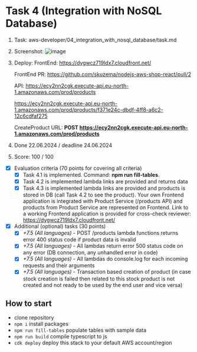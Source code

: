 # Task 4 (Integration with NoSQL Database)

1. Task: aws-developer/04_integration_with_nosql_database/task.md
2. Screenshot:
   ![image](https://github.com/skuzema/aws-backend/assets/70452303/8a1c87ed-3b22-4ea7-819c-3f52a32850f3)
3. Deploy:
   FrontEnd:
   https://dygwcz719ldx7.cloudfront.net/

   FrontEnd PR:
   https://github.com/skuzema/nodejs-aws-shop-react/pull/2

   API:
   https://ecy2nn2cgk.execute-api.eu-north-1.amazonaws.com/prod/products

   https://ecy2nn2cgk.execute-api.eu-north-1.amazonaws.com/prod/products/f371e24c-dbdf-4ff8-a6c2-12c6cdfaf275

   CreateProduct URL:
   **POST https://ecy2nn2cgk.execute-api.eu-north-1.amazonaws.com/prod/products**

4. Done 22.06.2024 / deadline 24.06.2024
5. Score: 100 / 100

- [x] Evaluation criteria (70 points for covering all criteria)
  - [x] Task 4.1 is implemented. Command: **npm run fill-tables**.
  - [x] Task 4.2 is implemented lambda links are provided and returns data
  - [x] Task 4.3 is implemented lambda links are provided and products is stored in DB (call Task 4.2 to see the product). Your own Frontend application is integrated with Product Service (/products API) and products from Product Service are represented on Frontend. Link to a working Frontend application is provided for cross-check reviewer: https://dygwcz719ldx7.cloudfront.net/
- [x] Additional (optional) tasks (30 points)
  - [x] _+7.5 (All languages)_ - POST /products lambda functions returns error 400 status code if product data is invalid
  - [x] _+7.5 (All languages)_ - All lambdas return error 500 status code on any error (DB connection, any unhandled error in code)
  - [x] _+7.5 (All languages)_ - All lambdas do console.log for each incoming requests and their arguments
  - [x] _+7.5 (All languages)_ - Transaction based creation of product (in case stock creation is failed then related to this stock product is not created and not ready to be used by the end user and vice versa)

## How to start

- clone repository
- `npm i` install packages
- `npm run fill-tables` populate tables with sample data
- `npm run build` compile typescript to js
- `cdk deploy` deploy this stack to your default AWS account/region
